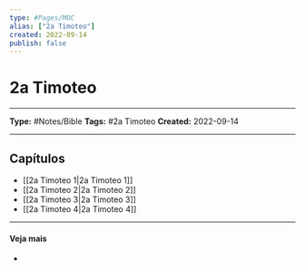 ```yaml
---
type: #Pages/MOC
alias: ["2a Timoteo"]
created: 2022-09-14
publish: false
---
```


# 2a Timoteo

---

**Type:** #Notes/Bible
**Tags:** #2a Timoteo
**Created:** 2022-09-14

---

## Capítulos

- [[2a Timoteo 1|2a Timoteo 1]]
- [[2a Timoteo 2|2a Timoteo 2]]
- [[2a Timoteo 3|2a Timoteo 3]]
- [[2a Timoteo 4|2a Timoteo 4]]

---

#### Veja mais

-
